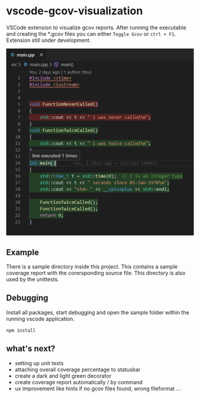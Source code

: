 # vscode-gcov-visualization

VSCode extension to visualize gcov reports. After running the executable and creating the *.gcov files you can either `Toggle Gcov` or `ctrl + F1`. Extension still under development.

![](img/sampleScreenshot.png)

## Example

There is a sample directory inside this project. This contains a sample coverage report with the corersponding source file. This directory is also used by the unittests. 

## Debugging

Install all packages, start debugging and open the sample folder within the running vscode application. 
```
npm install
```


## what's next?

* setting up unit tests 
* attaching overall coverage percentage to statusbar
* create a dark and light green decorator
* create coverage report automatically / by command 
* ux improvement like hints if no gcov files found, wrong fileformat ... 
